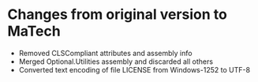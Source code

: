 ﻿# Changes from original version to MaTech

- Removed CLSCompliant attributes and assembly info
- Merged Optional.Utilities assembly and discarded all others
- Converted text encoding of file LICENSE from Windows-1252 to UTF-8